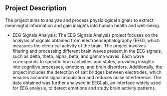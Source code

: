 ## Project Description
The project aims to analyze and process physiological signals to extract meaningful information and gain insights into human health and well-being. 
- EEG Signals Analysis:
The EEG Signals Analysis project focuses on the analysis of signals obtained from electroencephalography (EEG), which measures the electrical activity of the brain. 
The project involves filtering and processing different brain waves present in the EEG signals, such as delta, theta, alpha, beta, and gamma waves. 
Each wave corresponds to specific brain activities and states, providing insights into cognitive processes, emotions, and brain disorders. 
Additionally, the project includes the detection of salt bridges between electrodes, which ensures accurate signal acquisition and reduces noise interference. 
The data obtained was further analysed in EEGLab, an interface widely used for EEG analysis, to detect emotions and study brain activity patterns.